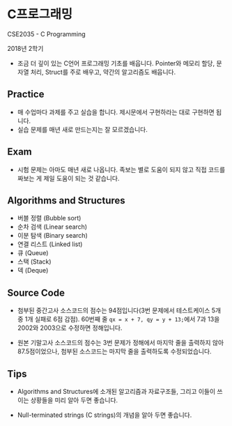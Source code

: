 # C프로그래밍

CSE2035 - C Programming

2018년 2학기

- 조금 더 깊이 있는 C언어 프로그래밍 기초를 배웁니다. Pointer와 메모리 할당, 문자열 처리, Struct를 주로 배우고, 약간의 알고리즘도 배웁니다.

## Practice 

- 매 수업마다 과제를 주고 실습을 합니다. 제시문에서 구현하라는 대로 구현하면 됩니다.
- 실습 문제를 매년 새로 만드는지는 잘 모르겠습니다.

## Exam

- 시험 문제는 아마도 매년 새로 나옵니다. 족보는 별로 도움이 되지 않고 직접 코드를 짜보는 게 제일 도움이 되는 것 같습니다.

## Algorithms and Structures

- 버블 정렬 (Bubble sort)
- 순차 검색 (Linear search)
- 이분 탐색 (Binary search)
- 연결 리스트 (Linked list)
- 큐 (Queue)
- 스택 (Stack)
- 덱 (Deque)

## Source Code

- 첨부된 중간고사 소스코드의 점수는 94점입니다(3번 문제에서 테스트케이스 5개 중 1개 실패로 6점 감점). 60번째 줄 `qx = x + 7, qy = y + 13;`에서 7과 13을 2002와 2003으로 수정하면 정해입니다.

- 원본 기말고사 소스코드의 점수는 3번 문제가 정해에서 마지막 줄을 출력하지 않아 87.5점이었으나, 첨부된 소스코드는 마지막 줄을 출력하도록 수정되었습니다.

## Tips

- Algorithms and Structures에 소개된 알고리즘과 자료구조들, 그리고 이들이 쓰이는 상황들을 미리 알아 두면 좋습니다.

- Null-terminated strings (C strings)의 개념을 알아 두면 좋습니다.